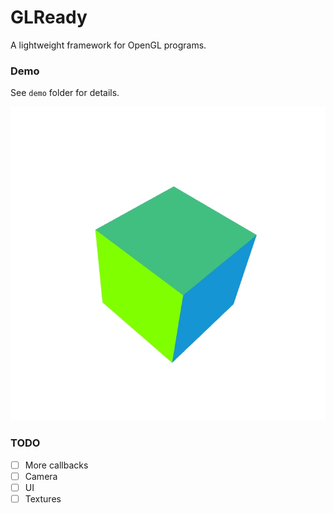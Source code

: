 # GLReady
A lightweight framework for OpenGL programs.

### Demo
See `demo` folder for details.

![](demo/demo.png)

### TODO
- [ ] More callbacks
- [ ] Camera
- [ ] UI
- [ ] Textures
